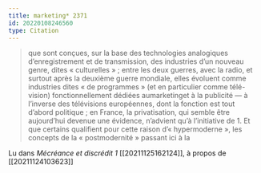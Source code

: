 ```yaml
---
title: marketing* 2371
id: 20220108246560
type: Citation
---
```


> que sont conçues, sur la base des technologies analogiques d’enregistrement et de transmission, des industries d’un nouveau genre, dites « culturelles » ; entre les deux guerres, avec la radio, et surtout après la deuxième guerre mondiale, elles évoluent comme industries dites « de programmes » (et en particulier comme télé- vision) fonctionnellement dédiées aumarketinget à la publicité — à l’inverse des télévisions européennes, dont la fonction est tout d’abord politique ; en France, la privatisation, qui semble être aujourd’hui devenue une évidence, n’advient qu’à l’initiative de 1. Et que certains qualifient pour cette raison d’« hypermoderne », les concepts de la « postmodernité » passant ici à la

Lu dans *Mécréance et discrédit 1* [[20211125162124]], à propos de [[20211124103623]]